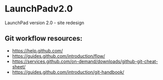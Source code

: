 # LaunchPadv2.0
LaunchPad version 2.0 - site redesign 

## Git workflow resources:
- https://help.github.com/
- https://guides.github.com/introduction/flow/
- https://services.github.com/on-demand/downloads/github-git-cheat-sheet/
- https://guides.github.com/introduction/git-handbook/
